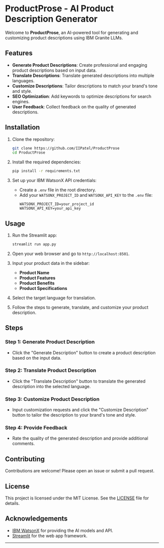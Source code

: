 
# ProductProse - AI Product Description Generator

Welcome to **ProductProse**, an AI-powered tool for generating and customizing product descriptions using IBM Granite LLMs.

## Features

- **Generate Product Descriptions**: Create professional and engaging product descriptions based on input data.
- **Translate Descriptions**: Translate generated descriptions into multiple languages.
- **Customize Descriptions**: Tailor descriptions to match your brand's tone and style.
- **SEO Optimization**: Add keywords to optimize descriptions for search engines.
- **User Feedback**: Collect feedback on the quality of generated descriptions.

## Installation

1. Clone the repository:
    ```bash
    git clone https://github.com/IIPatel/ProductProse
    cd ProductProse
    ```

2. Install the required dependencies:
    ```bash
    pip install -r requirements.txt
    ```

3. Set up your IBM WatsonX API credentials:
    - Create a `.env` file in the root directory.
    - Add your `WATSONX_PROJECT_ID` and `WATSONX_API_KEY` to the `.env` file:
        ```env
        WATSONX_PROJECT_ID=your_project_id
        WATSONX_API_KEY=your_api_key
        ```

## Usage

1. Run the Streamlit app:
    ```bash
    streamlit run app.py
    ```

2. Open your web browser and go to `http://localhost:8501`.

3. Input your product data in the sidebar:
    - **Product Name**
    - **Product Features**
    - **Product Benefits**
    - **Product Specifications**

4. Select the target language for translation.

5. Follow the steps to generate, translate, and customize your product description.

## Steps

### Step 1: Generate Product Description

- Click the "Generate Description" button to create a product description based on the input data.

### Step 2: Translate Product Description

- Click the "Translate Description" button to translate the generated description into the selected language.

### Step 3: Customize Product Description

- Input customization requests and click the "Customize Description" button to tailor the description to your brand's tone and style.

### Step 4: Provide Feedback

- Rate the quality of the generated description and provide additional comments.

## Contributing

Contributions are welcome! Please open an issue or submit a pull request.

## License

This project is licensed under the MIT License. See the [LICENSE](LICENSE) file for details.

## Acknowledgements

- [IBM WatsonX](https://www.ibm.com/watsonx) for providing the AI models and API.
- [Streamlit](https://streamlit.io) for the web app framework.

---
